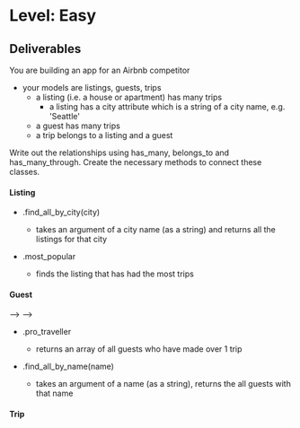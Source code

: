 # Level: Easy

## Deliverables

You are building an app for an Airbnb competitor

- your models are listings, guests, trips
  - a listing (i.e. a house or apartment) has many trips
    - a listing has a city attribute which is a string of a city name, e.g. 'Seattle'
  - a guest has many trips
  - a trip belongs to a listing and a guest

Write out the relationships using has_many, belongs_to and has_many_through.
Create the necessary methods to connect these classes.

#### Listing

<!-- - #guests
  - returns an array of all guests who have stayed at a listing  -->
<!-- - #trips
  - returns an array of all trips at a listing -->
<!-- - #trip_count
  - returns the number of trips that have been taken to that listing -->
<!-- - .all
  - returns an array of all listings -->

- .find_all_by_city(city)
  - takes an argument of a city name (as a string) and returns all the listings for that city

- .most_popular
  - finds the listing that has had the most trips 

#### Guest

<!-- - #listings
  - returns an array of all listings a guest has stayed at --> -->
<!-- - #trips
  - returns an array of all trips a guest has made --> -->
<!-- - #trip_count
  - returns the number of trips a guest has taken -->
 <!-- - .all
  - returns an array of all guest -->
- .pro_traveller
  - returns an array of all guests who have made over 1 trip 

- .find_all_by_name(name)
  - takes an argument of a name (as a string), returns the all guests with that name


#### Trip

<!-- - #listing
  - returns the listing object for the trip
- #guest
  - returns the guest object for the trip -->
<!-- - .all
  - returns an array of all trips -->
